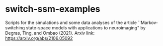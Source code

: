 # switch-ssm-examples

Scripts for the simulations and some data analyses of the article ``Markov-switching state-space models with applications to neuroimaging"  by Degras, Ting, and Ombao (2021). Arxiv link: https://arxiv.org/abs/2106.05092
